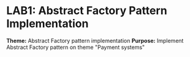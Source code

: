 # LAB1: Abstract Factory Pattern Implementation

**Theme:** Abstract Factory pattern implementation
**Purpose:** Implement Abstract Factory pattern on theme "Payment systems"
